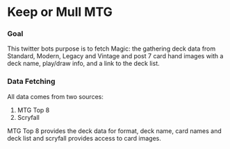 # Keep or Mull MTG

### Goal

This twitter bots purpose is to fetch Magic: the gathering deck data from Standard, Modern, Legacy and Vintage and post 7 card hand images with a deck name, play/draw info, and a link to the deck list.

### Data Fetching

All data comes from two sources:

1. MTG Top 8
2. Scryfall

MTG Top 8 provides the deck data for format, deck name, card names and deck list and scryfall provides access to card images.
